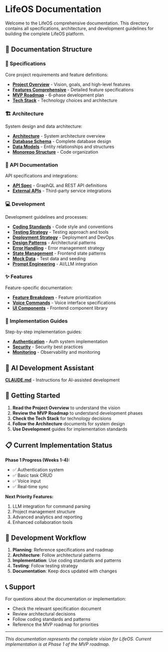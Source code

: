# LifeOS Documentation

Welcome to the LifeOS comprehensive documentation. This directory contains all specifications, architecture, and development guidelines for building the complete LifeOS platform.

## 📁 Documentation Structure

### 🎯 Specifications
Core project requirements and feature definitions:
- **[Project Overview](specifications/project-overview.md)** - Vision, goals, and high-level features
- **[Features Comprehensive](specifications/features-comprehensive.md)** - Detailed feature specifications
- **[MVP Roadmap](specifications/mvp-roadmap.md)** - 6-phase development plan
- **[Tech Stack](specifications/tech-stack.md)** - Technology choices and architecture

### 🏗️ Architecture
System design and data architecture:
- **[Architecture](architecture/architecture.md)** - System architecture overview
- **[Database Schema](architecture/database-schema.md)** - Complete database design
- **[Data Models](architecture/data-models.md)** - Entity relationships and structures
- **[Monorepo Structure](architecture/monorepo-structure.md)** - Code organization

### 🔌 API Documentation
API specifications and integrations:
- **[API Spec](api/api-spec.md)** - GraphQL and REST API definitions
- **[External APIs](api/external-apis.md)** - Third-party service integrations

### 💻 Development
Development guidelines and processes:
- **[Coding Standards](development/coding-standards.md)** - Code style and conventions
- **[Testing Strategy](development/testing-strategy.md)** - Testing approach and tools
- **[Deployment Strategy](development/deployment-strategy.md)** - Deployment and DevOps
- **[Design Patterns](development/design-patterns.md)** - Architectural patterns
- **[Error Handling](development/error-handling.md)** - Error management strategy
- **[State Management](development/state-management.md)** - Frontend state patterns
- **[Mock Data](development/mock-data.md)** - Test data and seeding
- **[Prompt Engineering](development/prompt-engineering.md)** - AI/LLM integration

### ✨ Features
Feature-specific documentation:
- **[Feature Breakdown](features/feature-breakdown.md)** - Feature prioritization
- **[Voice Commands](features/voice-commands.md)** - Voice interface specifications
- **[UI Components](features/ui-components.md)** - Frontend component library

### 📖 Implementation Guides
Step-by-step implementation guides:
- **[Authentication](guides/authentication.md)** - Auth system implementation
- **[Security](guides/security.md)** - Security best practices
- **[Monitoring](guides/monitoring.md)** - Observability and monitoring

## 🤖 AI Development Assistant

**[CLAUDE.md](../CLAUDE.md)** - Instructions for AI-assisted development

## 🚀 Getting Started

1. **Read the Project Overview** to understand the vision
2. **Review the MVP Roadmap** to understand development phases
3. **Check the Tech Stack** for technology decisions
4. **Follow the Architecture** documents for system design
5. **Use Development** guides for implementation standards

## 📋 Current Implementation Status

**Phase 1 Progress (Weeks 1-4):**
- ✅ Authentication system
- ✅ Basic task CRUD
- ✅ Voice input
- ✅ Real-time sync

**Next Priority Features:**
1. LLM integration for command parsing
2. Project management structure
3. Advanced analytics and reporting
4. Enhanced collaboration tools

## 🔄 Development Workflow

1. **Planning**: Reference specifications and roadmap
2. **Architecture**: Follow architectural patterns
3. **Implementation**: Use coding standards and patterns
4. **Testing**: Follow testing strategy
5. **Documentation**: Keep docs updated with changes

## 📞 Support

For questions about the documentation or implementation:
- Check the relevant specification document
- Review architectural decisions
- Follow coding standards and patterns
- Reference the MVP roadmap for priorities

---

*This documentation represents the complete vision for LifeOS. Current implementation is at Phase 1 of the MVP roadmap.*